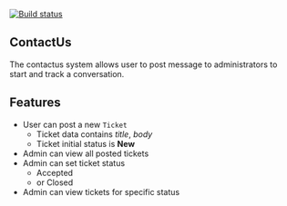 [![Build status](https://ci.appveyor.com/api/projects/status/1ww28nje9p8y06dc?svg=true)](https://ci.appveyor.com/project/sstae/contactus)

## ContactUs

The contactus system allows user to post message to 
administrators to start and track a conversation.

## Features
- User can post a new `Ticket`
  - Ticket data contains *title*, *body*
  - Ticket initial status is **New**
- Admin can view all posted tickets
- Admin can set ticket status
  - Accepted
  - or Closed
- Admin can view tickets for specific status